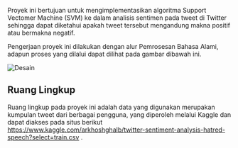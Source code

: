 Proyek ini bertujuan untuk mengimplementasikan algoritma Support Vectomer Machine (SVM) ke dalam analisis sentimen pada tweet di Twitter sehingga dapat diketahui apakah tweet tersebut mengandung makna positif atau bermakna negatif. 

Pengerjaan proyek ini dilakukan dengan alur Pemrosesan Bahasa Alami, adapun proses yang dilalui dapat dilihat pada gambar dibawah ini.


![Desain](https://user-images.githubusercontent.com/63969423/104031276-1d004780-51ff-11eb-802f-3b0d83737f5c.jpg)


## Ruang Lingkup

Ruang lingkup pada proyek ini adalah data yang digunakan merupakan kumpulan tweet dari berbagai pengguna, yang diperoleh melalui Kaggle dan dapat diakses pada situs berikut 
https://www.kaggle.com/arkhoshghalb/twitter-sentiment-analysis-hatred-speech?select=train.csv .
